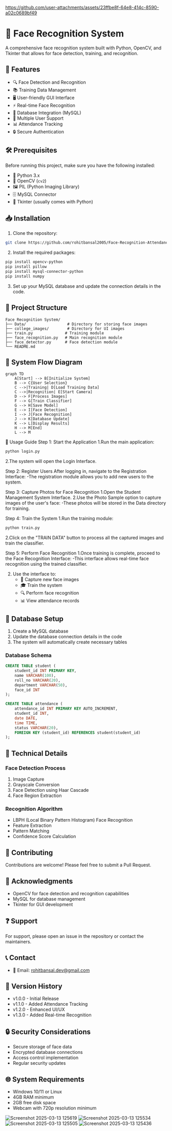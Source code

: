 https://github.com/user-attachments/assets/23ffbe8f-64e8-414c-8590-a02c0689bf49

# 👤 Face Recognition System

A comprehensive face recognition system built with Python, OpenCV, and Tkinter that allows for face detection, training, and recognition.

## 🌟 Features

- 🔍 Face Detection and Recognition
- 📚 Training Data Management
- 🖥️ User-friendly GUI Interface
- ⚡ Real-time Face Recognition
- 💾 Database Integration (MySQL)
- 👥 Multiple User Support
- 📊 Attendance Tracking
- 🔒 Secure Authentication

## 🛠️ Prerequisites

Before running this project, make sure you have the following installed:

- 🐍 Python 3.x
- 📸 OpenCV (`cv2`)
- 🖼️ PIL (Python Imaging Library)
- 🗄️ MySQL Connector
- 🎯 Tkinter (usually comes with Python)

## 📥 Installation

1. Clone the repository:
```bash
git clone https://github.com/rohitbansal2005/Face-Recognition-Attendance-System-Software
```

2. Install the required packages:
```bash
pip install opencv-python
pip install pillow
pip install mysql-connector-python
pip install numpy
```

3. Set up your MySQL database and update the connection details in the code.

## 📁 Project Structure

```
Face Recognition System/
├── Data/                  # Directory for storing face images
├── college_images/        # Directory for UI images
├── train.py              # Training module
├── face_recognition.py   # Main recognition module
├── face_detector.py      # Face detection module
└── README.md
```

## 🔄 System Flow Diagram

```mermaid
graph TD
    A[Start] --> B[Initialize System]
    B --> C{User Selection}
    C -->|Training| D[Load Training Data]
    C -->|Recognition| E[Start Camera]
    D --> F[Process Images]
    F --> G[Train Classifier]
    G --> H[Save Model]
    E --> I[Face Detection]
    I --> J[Face Recognition]
    J --> K[Database Update]
    K --> L[Display Results]
    H --> M[End]
    L --> M
```
🚀 Usage Guide
Step 1: Start the Application
1.Run the main application:

```bash
python login.py
```
2.The system will open the Login Interface.

Step 2: Register Users
After logging in, navigate to the Registration Interface:
-The registration module allows you to add new users to the system.

Step 3: Capture Photos for Face Recognition
1.Open the Student Management System Interface.
2.Use the Photo Sample option to capture images of the user's face:
-These photos will be stored in the Data directory for training.

Step 4: Train the System
1.Run the training module:

```bash
python train.py
```
2.Click on the "TRAIN DATA" button to process all the captured images and train the classifier.

Step 5: Perform Face Recognition
1.Once training is complete, proceed to the Face Recognition Interface:
-This interface allows real-time face recognition using the trained classifier.

2. Use the interface to:
   - 📸 Capture new face images
   - 🎓 Train the system
   - 🔍 Perform face recognition
   - 📊 View attendance records

## 💾 Database Setup

1. Create a MySQL database
2. Update the database connection details in the code
3. The system will automatically create necessary tables

### Database Schema

```sql
CREATE TABLE student (
    student_id INT PRIMARY KEY,
    name VARCHAR(100),
    roll_no VARCHAR(20),
    department VARCHAR(50),
    face_id INT
);

CREATE TABLE attendance (
    attendance_id INT PRIMARY KEY AUTO_INCREMENT,
    student_id INT,
    date DATE,
    time TIME,
    status VARCHAR(20),
    FOREIGN KEY (student_id) REFERENCES student(student_id)
);
```

## 🔧 Technical Details

### Face Detection Process
1. Image Capture
2. Grayscale Conversion
3. Face Detection using Haar Cascade
4. Face Region Extraction

### Recognition Algorithm
- LBPH (Local Binary Pattern Histogram) Face Recognition
- Feature Extraction
- Pattern Matching
- Confidence Score Calculation

## 🤝 Contributing

Contributions are welcome! Please feel free to submit a Pull Request.

## 🙏 Acknowledgments

- OpenCV for face detection and recognition capabilities
- MySQL for database management
- Tkinter for GUI development

## ❓ Support

For support, please open an issue in the repository or contact the maintainers.

## 📞 Contact

- 📧 Email: rohitbansal.dev@gmail.com
  
## 📝 Version History

- v1.0.0 - Initial Release
- v1.1.0 - Added Attendance Tracking
- v1.2.0 - Enhanced UI/UX
- v1.3.0 - Added Real-time Recognition

## 🔒 Security Considerations

- Secure storage of face data
- Encrypted database connections
- Access control implementation
- Regular security updates

## 🌐 System Requirements

- Windows 10/11 or Linux
- 4GB RAM minimum
- 2GB free disk space
- Webcam with 720p resolution minimum

![Screenshot 2025-03-13 125619](https://github.com/user-attachments/assets/b817d364-fc82-4133-a018-1474e27da821)
![Screenshot 2025-03-13 125534](https://github.com/user-attachments/assets/6d7236dc-1656-47a3-8270-8bb4bbc9c02c)
![Screenshot 2025-03-13 125505](https://github.com/user-attachments/assets/ddee29e1-bcdb-43c9-b261-93b92c2f238b)
![Screenshot 2025-03-13 125436](https://github.com/user-attachments/assets/1f93d675-32a2-4990-9bb2-a971c37117ee)
